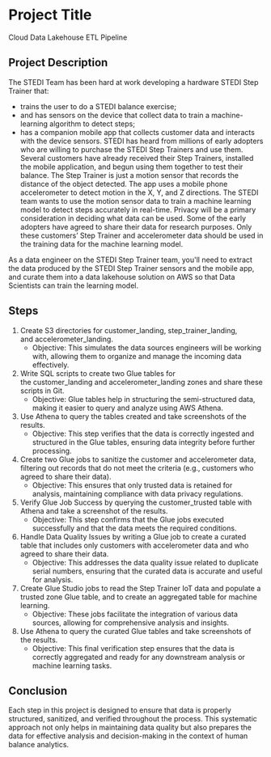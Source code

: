 # Project Title
Cloud Data Lakehouse ETL Pipeline

## Project Description
The STEDI Team has been hard at work developing a hardware STEDI Step Trainer that:
- trains the user to do a STEDI balance exercise;
- and has sensors on the device that collect data to train a machine-learning algorithm to detect steps;
- has a companion mobile app that collects customer data and interacts with the device sensors.
STEDI has heard from millions of early adopters who are willing to purchase the STEDI Step Trainers and use them.
Several customers have already received their Step Trainers, installed the mobile application, and begun using them together to test their balance. The Step Trainer is just a motion sensor that records the distance of the object detected. The app uses a mobile phone accelerometer to detect motion in the X, Y, and Z directions.
The STEDI team wants to use the motion sensor data to train a machine learning model to detect steps accurately in real-time. Privacy will be a primary consideration in deciding what data can be used.
Some of the early adopters have agreed to share their data for research purposes. Only these customers’ Step Trainer and accelerometer data should be used in the training data for the machine learning model.

As a data engineer on the STEDI Step Trainer team, you'll need to extract the data produced by the STEDI Step Trainer sensors and the mobile app, and curate them into a data lakehouse solution on AWS so that Data Scientists can train the learning model.

## Steps
1. Create S3 directories for customer_landing, step_trainer_landing, and accelerometer_landing.
    - Objective: This simulates the data sources engineers will be working with, allowing them to organize and manage the incoming data effectively.
2. Write SQL scripts to create two Glue tables for the customer_landing and accelerometer_landing zones and share these scripts in Git.
    - Objective: Glue tables help in structuring the semi-structured data, making it easier to query and analyze using AWS Athena.
3. Use Athena to query the tables created and take screenshots of the results.
    - Objective: This step verifies that the data is correctly ingested and structured in the Glue tables, ensuring data integrity before further processing.
4. Create two Glue jobs to sanitize the customer and accelerometer data, filtering out records that do not meet the criteria (e.g., customers who agreed to share their data).
    - Objective: This ensures that only trusted data is retained for analysis, maintaining compliance with data privacy regulations.
5. Verify Glue Job Success by querying the customer_trusted table with Athena and take a screenshot of the results.
    - Objective: This step confirms that the Glue jobs executed successfully and that the data meets the required conditions.
6. Handle Data Quality Issues by writing a Glue job to create a curated table that includes only customers with accelerometer data and who agreed to share their data.
    - Objective: This addresses the data quality issue related to duplicate serial numbers, ensuring that the curated data is accurate and useful for analysis.
7. Create Glue Studio jobs to read the Step Trainer IoT data and populate a trusted zone Glue table, and to create an aggregated table for machine learning.
    - Objective: These jobs facilitate the integration of various data sources, allowing for comprehensive analysis and insights.
8. Use Athena to query the curated Glue tables and take screenshots of the results.
    - Objective: This final verification step ensures that the data is correctly aggregated and ready for any downstream analysis or machine learning tasks.

## Conclusion
Each step in this project is designed to ensure that data is properly structured, sanitized, and verified throughout the process. This systematic approach not only helps in maintaining data quality but also prepares the data for effective analysis and decision-making in the context of human balance analytics.
